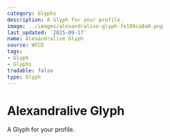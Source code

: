 ```yaml
---
category: Glyphs
description: A Glyph for your profile.
image: ../images/alexandralive-glyph-fe199ca8a0.png
last_updated: '2025-09-17'
name: Alexandralive Glyph
source: WFCD
tags:
- Glyph
- Glyphs
tradable: false
type: Glyph
---
```


# Alexandralive Glyph

A Glyph for your profile.

